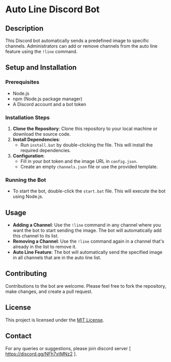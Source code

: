 # Auto Line Discord Bot

## Description
This Discord bot automatically sends a predefined image to specific channels. Administrators can add or remove channels from the auto line feature using the `!line` command.

## Setup and Installation

### Prerequisites
- Node.js
- npm (Node.js package manager)
- A Discord account and a bot token

### Installation Steps
1. **Clone the Repository**: Clone this repository to your local machine or download the source code.
2. **Install Dependencies**:
   - Run `install.bat` by double-clicking the file. This will install the required dependencies.
3. **Configuration**:
   - Fill in your bot token and the image URL in `config.json`.
   - Create an empty `channels.json` file or use the provided template.

### Running the Bot
- To start the bot, double-click the `start.bat` file. This will execute the bot using Node.js.

## Usage
- **Adding a Channel**: Use the `!line` command in any channel where you want the bot to start sending the image. The bot will automatically add this channel to its list.
- **Removing a Channel**: Use the `!line` command again in a channel that's already in the list to remove it.
- **Auto Line Feature**: The bot will automatically send the specified image in all channels that are in the auto line list.

## Contributing
Contributions to the bot are welcome. Please feel free to fork the repository, make changes, and create a pull request.

## License
This project is licensed under the [MIT License](LICENSE).

## Contact
For any queries or suggestions, please join discord server [ https://discord.gg/NFh7xtMNz2 ].
